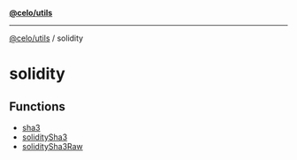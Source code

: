 [**@celo/utils**](../README.md)

***

[@celo/utils](../README.md) / solidity

# solidity

## Functions

- [sha3](functions/sha3.md)
- [soliditySha3](functions/soliditySha3.md)
- [soliditySha3Raw](functions/soliditySha3Raw.md)

